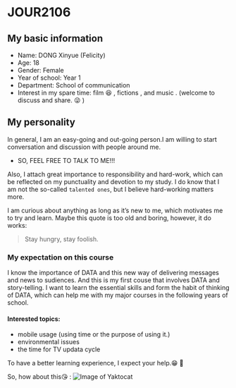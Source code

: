 # JOUR2106

## My basic information

* Name: DONG Xinyue (Felicity)
* Age: 18
* Gender: Female
* Year of school: Year 1
* Department: School of communication
* Interest in my spare time: film :satisfied: , fictions , and music . (welcome to discuss and share. :stuck_out_tongue_winking_eye: ) 


## My personality 

In general, I am an easy-going and out-going person.I am willing to start conversation and discussion with people around me. 
- SO, FEEL FREE TO TALK TO ME!!! 

Also, I attach great importance to responsibility and hard-work, which can be reflected on my punctuality and devotion to my study. I do know that I am not the so-called `talented ones`, but I believe hard-working matters more.

I am curious about anything as long as it’s new to me, which motivates me to try and learn. Maybe this quote is too old and boring, however, it do works:
> Stay hungry, stay foolish.

### My expectation on this course

I know the importance of DATA and this new way of delivering messages and news to sudiences. And this is my first couse that involves DATA and story-telling. I want to learn the essential skills and form the habit of thinking of DATA, which can help me with my major courses in the following years of school.

#### Interested topics:
- mobile usage (using time or the purpose of using it.) 
- environmental issues 
- the time for TV updata cycle

To have a better learning experience, I expect your help.:grin: :yellow_heart:

So, how about this:kissing_heart: :
![Image of Yaktocat](https://c1.staticflickr.com/4/3212/3424614950_67076ab2d3_b.jpg)

